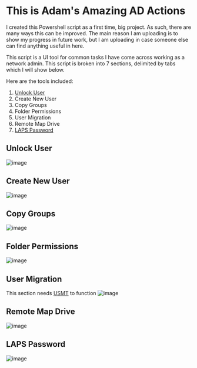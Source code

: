 # This is Adam's Amazing AD Actions
I created this Powershell script as a first time, big project. As such, there are many ways this can be improved. The main reason I am uploading is to show my progress in future work, but I am uploading in case someone else can find anything useful in here.

This script is a UI tool for common tasks I have come across working as a network admin. This script is broken into 7 sections, delimited by tabs which I will show below.

Here are the tools included:
1. [Unlock User](#unlock-user)
2. Create New User
3. Copy Groups
4. Folder Permissions
5. User Migration
6. Remote Map Drive
7. [LAPS Password](#laps-password)
## Unlock User
![image](https://github.com/AdamBastin/AAAA/assets/73455686/96b9d282-62cb-484d-b158-5461c5bf5c7c)

## Create New User
![image](https://github.com/AdamBastin/AAAA/assets/73455686/e1bda3e9-f629-4508-b3c0-9e541338239e)

## Copy Groups
![image](https://github.com/AdamBastin/AAAA/assets/73455686/62975757-3376-4e79-9b34-4fa4be491e29)

## Folder Permissions
![image](https://github.com/AdamBastin/AAAA/assets/73455686/0ebfd3cc-fc1a-410e-9f08-3b7d12bfa313)

## User Migration
This section needs [USMT](https://learn.microsoft.com/en-us/windows/deployment/usmt/usmt-overview) to function
![image](https://github.com/AdamBastin/AAAA/assets/73455686/03eed53c-43f5-4f50-a8ca-cfd2128e9a86)

## Remote Map Drive
![image](https://github.com/AdamBastin/AAAA/assets/73455686/c7141979-2d71-486e-a567-eceedc25efad)

## LAPS Password
![image](https://github.com/AdamBastin/AAAA/assets/73455686/c9b298b7-646a-4155-a013-65f7606018b1)
